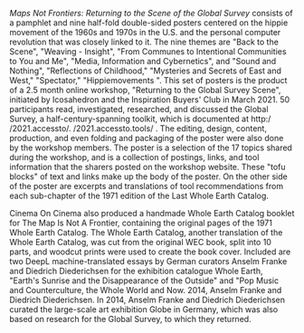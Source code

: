 *Maps Not Frontiers: Returning to the Scene of the Global Survey* consists of a pamphlet and nine half-fold double-sided posters centered on the hippie movement of the 1960s and 1970s in the U.S. and the personal computer revolution that was closely linked to it. The nine themes are "Back to the Scene", "Weaving - Insight", "From Communes to Intentional Communities to You and Me", "Media, Information and Cybernetics", and "Sound and Nothing", "Reflections of Childhood," "Mysteries and Secrets of East and West," "Spectator," "Hippiemovements ". This set of posters is the product of a 2.5 month online workshop, "Returning to the Global Survey Scene", initiated by Icosahedron and the Inspiration Buyers' Club in March 2021. 50 participants read, investigated, researched, and discussed the Global Survey, a half-century-spanning toolkit, which is documented at http:/ /2021.accessto/. /2021.accessto.tools/ . The editing, design, content, production, and even folding and packaging of the poster were also done by the workshop members. The poster is a selection of the 17 topics shared during the workshop, and is a collection of postings, links, and tool information that the sharers posted on the workshop website. These "tofu blocks" of text and links make up the body of the poster. On the other side of the poster are excerpts and translations of tool recommendations from each sub-chapter of the 1971 edition of the Last Whole Earth Catalog.

Cinema On Cinema also produced a handmade Whole Earth Catalog booklet for The Map Is Not A Frontier, containing the original pages of the 1971 Whole Earth Catalog. The Whole Earth Catalog, another translation of the Whole Earth Catalog, was cut from the original WEC book, split into 10 parts, and woodcut prints were used to create the book cover. Included are two DeepL machine-translated essays by German curators Anselm Franke and Diedrich Diederichsen for the exhibition catalogue Whole Earth, "Earth's Sunrise and the Disappearance of the Outside" and "Pop Music and Counterculture, the Whole World and Now. 2014, Anselm Franke and Diedrich Diederichsen. In 2014, Anselm Franke and Diedrich Diederichsen curated the large-scale art exhibition Globe in Germany, which was also based on research for the Global Survey, to which they returned.